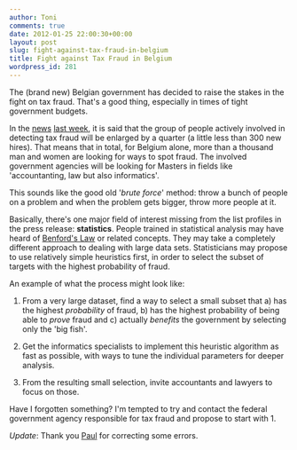 ```yaml
---
author: Toni
comments: true
date: 2012-01-25 22:00:30+00:00
layout: post
slug: fight-against-tax-fraud-in-belgium
title: Fight against Tax Fraud in Belgium
wordpress_id: 281
---
```


The (brand new) Belgian government has decided to raise the stakes in the fight on tax fraud. That's a good thing, especially in times of tight government budgets.

In the [news](http://standaard.be/artikel/detail.aspx?artikelid=DMF20120119_00111496&word=bbi) [last week](http://trends.knack.be/economie/belga-economie/bijzondere-belastinginspectie-wordt-kwart-groter/article-4000032096781.htm), it is said that the group of people actively involved in detecting tax fraud will be enlarged by a quarter (a little less than 300 new hires). That means that in total, for Belgium alone, more than a thousand man and women are looking for ways to spot fraud. The involved government agencies will be looking for Masters in fields like 'accountanting, law but also informatics'.

This sounds like the good old '_brute force_' method: throw a bunch of people on a problem and when the problem gets bigger, throw more people at it.

Basically, there's one major field of interest missing from the list profiles in the press release: **statistics**. People trained in statistical analysis may have heard of [Benford's Law](http://en.wikipedia.org/wiki/Benford%27s_law) or related concepts. They may take a completely different approach to dealing with large data sets. Statisticians may propose to use relatively simple heuristics first, in order to select the subset of targets with the highest probability of fraud.

An example of what the process might look like:



	
  1. From a very large dataset, find a way to select a small subset that a) has the highest _probability_ of fraud, b) has the highest probability of being able to _prove_ fraud and c) actually _benefits_ the government by selecting only the 'big fish'.

	
  2. Get the informatics specialists to implement this heuristic algorithm as fast as possible, with ways to tune the individual parameters for deeper analysis.

	
  3. From the resulting small selection, invite accountants and lawyers to focus on those.


Have I forgotten something? I'm tempted to try and contact the federal government agency responsible for tax fraud and propose to start with 1.



_Update_: Thank you [Paul](http://cobbaut.blogspot.com/) for correcting some errors.
